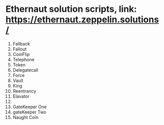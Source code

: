 # Ethernaut solution scripts, link: https://ethernaut.zeppelin.solutions/

01. Fallback
02. Fallout
03. CoinFlip
04. Telephone
05. Token
06. Delegatecall
07. Force
08. Vault
09. King
10. Reentrancy
11. Elavator
12. 
13. GateKeeper One
14. gateKeeper Two
15. Naught Coin


